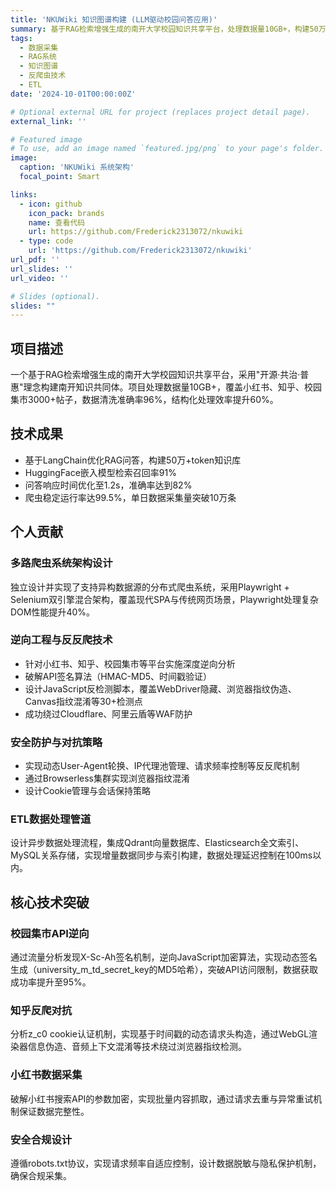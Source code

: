 ```yaml
---
title: 'NKUWiki 知识图谱构建 (LLM驱动校园问答应用)'
summary: 基于RAG检索增强生成的南开大学校园知识共享平台，处理数据量10GB+，构建50万+token知识库，问答准确率达到82%。
tags:
  - 数据采集
  - RAG系统
  - 知识图谱
  - 反爬虫技术
  - ETL
date: '2024-10-01T00:00:00Z'

# Optional external URL for project (replaces project detail page).
external_link: ''

# Featured image
# To use, add an image named `featured.jpg/png` to your page's folder.
image:
  caption: 'NKUWiki 系统架构'
  focal_point: Smart

links:
  - icon: github
    icon_pack: brands
    name: 查看代码
    url: https://github.com/Frederick2313072/nkuwiki
  - type: code
    url: 'https://github.com/Frederick2313072/nkuwiki'
url_pdf: ''
url_slides: ''
url_video: ''

# Slides (optional).
slides: ""
---
```


## 项目描述

一个基于RAG检索增强生成的南开大学校园知识共享平台，采用"开源·共治·普惠"理念构建南开知识共同体。项目处理数据量10GB+，覆盖小红书、知乎、校园集市3000+帖子，数据清洗准确率96%，结构化处理效率提升60%。

## 技术成果

- 基于LangChain优化RAG问答，构建50万+token知识库
- HuggingFace嵌入模型检索召回率91%
- 问答响应时间优化至1.2s，准确率达到82%
- 爬虫稳定运行率达99.5%，单日数据采集量突破10万条

## 个人贡献

### 多路爬虫系统架构设计
独立设计并实现了支持异构数据源的分布式爬虫系统，采用Playwright + Selenium双引擎混合架构，覆盖现代SPA与传统网页场景，Playwright处理复杂DOM性能提升40%。

### 逆向工程与反反爬技术
- 针对小红书、知乎、校园集市等平台实施深度逆向分析
- 破解API签名算法（HMAC-MD5、时间戳验证）
- 设计JavaScript反检测脚本，覆盖WebDriver隐藏、浏览器指纹伪造、Canvas指纹混淆等30+检测点
- 成功绕过Cloudflare、阿里云盾等WAF防护

### 安全防护与对抗策略
- 实现动态User-Agent轮换、IP代理池管理、请求频率控制等反反爬机制
- 通过Browserless集群实现浏览器指纹混淆
- 设计Cookie管理与会话保持策略

### ETL数据处理管道
设计异步数据处理流程，集成Qdrant向量数据库、Elasticsearch全文索引、MySQL关系存储，实现增量数据同步与索引构建，数据处理延迟控制在100ms以内。

## 核心技术突破

### 校园集市API逆向
通过流量分析发现X-Sc-Ah签名机制，逆向JavaScript加密算法，实现动态签名生成（university_m_td_secret_key的MD5哈希），突破API访问限制，数据获取成功率提升至95%。

### 知乎反爬对抗
分析z_c0 cookie认证机制，实现基于时间戳的动态请求头构造，通过WebGL渲染器信息伪造、音频上下文混淆等技术绕过浏览器指纹检测。

### 小红书数据采集
破解小红书搜索API的参数加密，实现批量内容抓取，通过请求去重与异常重试机制保证数据完整性。

### 安全合规设计
遵循robots.txt协议，实现请求频率自适应控制，设计数据脱敏与隐私保护机制，确保合规采集。
